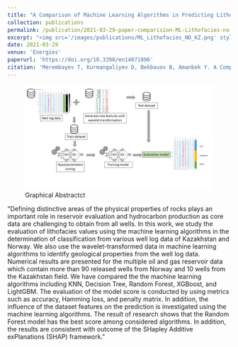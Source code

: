 ```yaml
---
title: "A Comparison of Machine Learning Algorithms in Predicting Lithofacies: Case Studies from Norway and Kazakhstan"
collection: publications
permalink: /publication/2021-03-29-paper-comparision-ML-Lithofacies-no-kz
excerpt: "<img src='/images/publications/ML_Lithofacies_NO_KZ.png' style='float:left;width:360px;height:120px;'>"
date: 2021-03-29
venue: 'Energies'
paperurl: 'https://doi.org/10.3390/en14071896'
citation: 'Merembayev T, Kurmangaliyev D, Bekbauov B, Amanbek Y. A Comparison of Machine Learning Algorithms in Predicting Lithofacies: Case Studies from Norway and Kazakhstan. Energies. 2021; 14(7):1896.'
---
```



<figure>
  <p align="center">
  <div class="image_resize">
  <img src="/images/publications/ML_Lithofacies_NO_KZ.png"  alt="">
  <figcaption> Graphical Abstractct </figcaption>
  </div>
  </p>
</figure>


"Defining distinctive areas of the physical properties of rocks plays an important role in reservoir evaluation and hydrocarbon production as core data are challenging to obtain from all wells. 
In this work, we study the evaluation of lithofacies values using the machine learning algorithms in the determination of classification from various well log data of Kazakhstan and Norway. 
We also use the wavelet-transformed data in machine learning algorithms to identify geological properties from the well log data. Numerical results are presented for the multiple oil and 
gas reservoir data which contain more than 90 released wells from Norway and 10 wells from the Kazakhstan field. We have compared the the machine learning algorithms including KNN, 
Decision Tree, Random Forest, XGBoost, and LightGBM. The evaluation of the model score is conducted by using metrics such as accuracy, Hamming loss, and penalty matrix. 
In addition, the influence of the dataset features on the prediction is investigated using the machine learning algorithms. The result of research shows that the Random Forest model 
has the best score among considered algorithms. In addition, the results are consistent with outcome of the SHapley Additive exPlanations (SHAP) framework."



